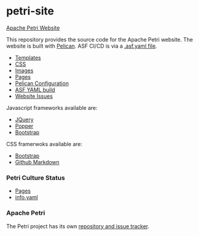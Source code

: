 # petri-site
[Apache Petri Website](https://petri.apache.org/)

This repository provides the source code for the Apache Petri website.
The website is built with [Pelican](https://blog.getpelican.com).
ASF CI/CD is via a [.asf.yaml file](https://cwiki.apache.org/confluence/display/INFRA/Git+-+.asf.yaml+features).

- [Templates](theme/apache/templates)
- [CSS](theme/apache/status/css)
- [Images](content/images)
- [Pages](content/pages)
- [Pelican Configuration](pelicanconf.py)
- [ASF YAML build](.asf.yaml)
- [Website Issues](issues)

Javascript frameworks available are:
- [JQuery](https://code.jquery.com/jquery-3.3.1.slim.min.js)
- [Popper](https://cdnjs.cloudflare.com/ajax/libs/popper.js/1.14.7/umd/popper.min.js)
- [Bootstrap](https://stackpath.bootstrapcdn.com/bootstrap/4.3.1/js/bootstrap.min.js)

CSS framerwoks available are:
- [Bootstrap](https://stackpath.bootstrapcdn.com/bootstrap/4.3.1/css/bootstrap.min.css)
- [Github Markdown](https://cdnjs.cloudflare.com/ajax/libs/github-markdown-css/3.0.1/github-markdown.min.css)

### Petri Culture Status
- [Pages](content/pages)
- [info.yaml](https://github.com/apache/petri/info.yaml)

### Apache Petri
The Petri project has its own [repository and issue tracker](https://github.com/apache/petri).
